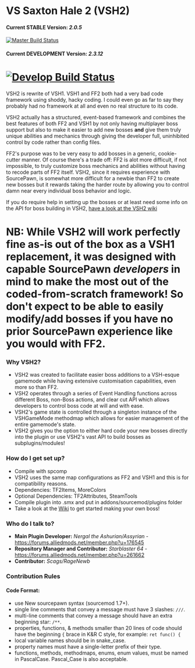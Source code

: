 # VS Saxton Hale 2 (VSH2)

#### Current STABLE Version: *2.0.5*
[![Master Build Status](https://travis-ci.org/VSH2-Devs/Vs-Saxton-Hale-2.svg?branch=master)](https://travis-ci.org/VSH2-Devs/Vs-Saxton-Hale-2)
#### Current DEVELOPMENT Version: *2.3.12*
[![Develop Build Status](https://travis-ci.org/VSH2-Devs/Vs-Saxton-Hale-2.svg?branch=develop)](https://travis-ci.org/VSH2-Devs/Vs-Saxton-Hale-2)
======
VSH2 is rewrite of VSH1. VSH1 and FF2 both had a very bad code framework using shoddy, hacky coding. I could even go as far to say they probably had no framework at all and even no real structure to its code.

VSH2 actually has a structured, event-based framework and combines the best features of both FF2 and VSH1 by not only having multiplayer boss support but also to make it easier to add new bosses **and** give them truly unique abilities and mechanics through giving the developer full, uninhibited control by code rather than config files.

FF2's purpose was to be very easy to add bosses in a generic, cookie-cutter manner. Of course there's a trade off: FF2 is alot more difficult, if not impossible, to truly customize boss mechanics and abilities without having to recode parts of FF2 itself. VSH2, since it requires experience with SourcePawn, is somewhat more difficult for a newbie than FF2 to create new bosses but it rewards taking the harder route by allowing you to control damn near every individual boss behavior and logic.

If you do require help in setting up the bosses or at least need some info on the API for boss building in VSH2, [have a look at the VSH2 wiki](https://github.com/VSH2-Devs/Vs-Saxton-Hale-2/wiki)

**NB:** While VSH2 will work perfectly fine as-is out of the box as a VSH1 replacement, it was designed with capable SourcePawn **_developers_** in mind to make the most out of the coded-from-scratch framework! So don't expect to be able to easily modify/add bosses if you have no prior SourcePawn experience like you would with FF2.
======

### Why VSH2?

* VSH2 was created to facilitate easier boss additions to a VSH-esque gamemode while having extensive customisation capabilities, even more so than FF2.
* VSH2 operates through a series of Event Handling functions across different Boss, non-Boss actions, and clear cut API which allows developers to control boss code at will and with ease.
* VSH2's game state is controlled through a singleton instance of the VSHGameMode methodmap which allows for easier management of the entire gamemode's state.
* VSH2 gives you the option to either hard code your new bosses directly into the plugin or use VSH2's vast API to build bosses as subplugins/modules!

### How do I get set up?

* Compile with spcomp
* VSH2 uses the same map configurations as FF2 and VSH1 and this is for compatibility reasons.
* Dependencies: TF2Items, MoreColors
* Optional Dependencies: TF2Attributes, SteamTools
* Compile plugin into .smx and put in addons/sourcemod/plugins folder
* Take a look at the [Wiki](https://github.com/VSH2-Devs/Vs-Saxton-Hale-2/wiki) to get started making your own boss!

### Who do I talk to?

* **Main Plugin Developer:** *Nergal the Ashurian/Assyrian* - https://forums.alliedmods.net/member.php?u=176545
* **Repository Manager and Contributor:** *Starblaster 64* - https://forums.alliedmods.net/member.php?u=261662
* **Contributor:** *Scags/RageNewb* 

### Contribution Rules
#### Code Format:
* use New sourcepawn syntax (sourcemod 1.7+).
* single line comments that convey a message must have 3 slashes: `///`.
* multi-line comments that convey a message should have an extra beginning star: `/**`.
* properties, functions, & methods smaller than 20 lines of code should have the beginning `{` brace in K&R C style, for example: `ret func() {`
* local variable names should be in snake_case.
* property names must have a single-letter prefix of their type.
* functions, methods, methodmaps, enums, enum values,  must be named in PascalCase. Pascal_Case is also acceptable.
